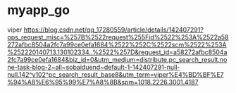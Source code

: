 # myapp_go

viper
https://blog.csdn.net/qq_17280559/article/details/142407291?ops_request_misc=%257B%2522request%255Fid%2522%253A%2522a58272afbc8504a2fc7a99ce0efa1684%2522%252C%2522scm%2522%253A%252220140713.130102334..%2522%257D&request_id=a58272afbc8504a2fc7a99ce0efa1684&biz_id=0&utm_medium=distribute.pc_search_result.none-task-blog-2~all~sobaiduend~default-1-142407291-null-null.142^v102^pc_search_result_base8&utm_term=viper%E4%BD%BF%E7%94%A8%E6%95%99%E7%A8%8B&spm=1018.2226.3001.4187